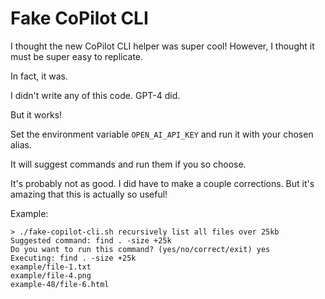 # Fake CoPilot CLI

I thought the new CoPilot CLI helper was super cool! However, I thought it must
be super easy to replicate.

In fact, it was.

I didn't write any of this code. GPT-4 did.

But it works!

Set the environment variable `OPEN_AI_API_KEY` and run it with your chosen
alias.

It will suggest commands and run them if you so choose.

It's probably not as good. I did have to make a couple corrections. But it's amazing that this is actually so useful!

Example:

```
> ./fake-copilot-cli.sh recursively list all files over 25kb
Suggested command: find . -size +25k
Do you want to run this command? (yes/no/correct/exit) yes
Executing: find . -size +25k
example/file-1.txt
example/file-4.png
example-48/file-6.html
```
